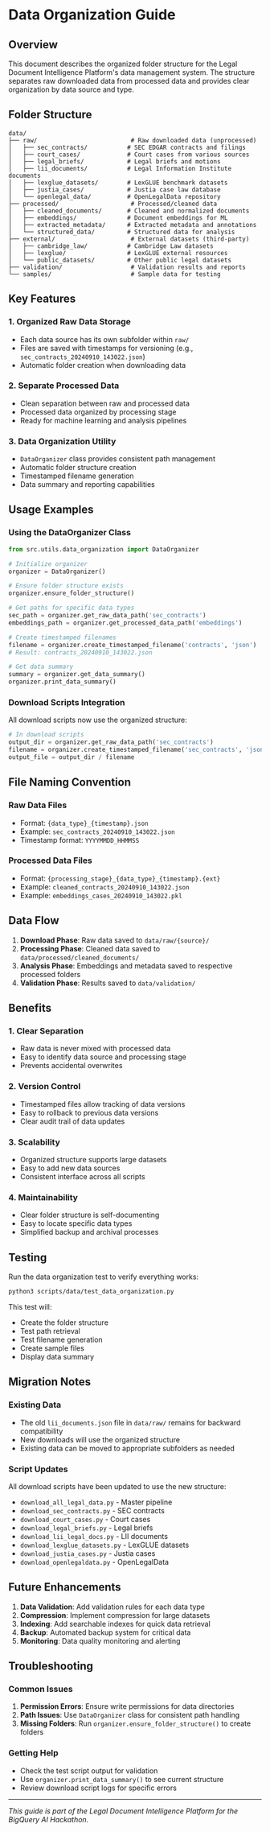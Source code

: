 # Data Organization Guide

## Overview

This document describes the organized folder structure for the Legal Document Intelligence Platform's data management system. The structure separates raw downloaded data from processed data and provides clear organization by data source and type.

## Folder Structure

```
data/
├── raw/                          # Raw downloaded data (unprocessed)
│   ├── sec_contracts/           # SEC EDGAR contracts and filings
│   ├── court_cases/             # Court cases from various sources
│   ├── legal_briefs/            # Legal briefs and motions
│   ├── lii_documents/           # Legal Information Institute documents
│   ├── lexglue_datasets/        # LexGLUE benchmark datasets
│   ├── justia_cases/            # Justia case law database
│   └── openlegal_data/          # OpenLegalData repository
├── processed/                    # Processed/cleaned data
│   ├── cleaned_documents/       # Cleaned and normalized documents
│   ├── embeddings/              # Document embeddings for ML
│   ├── extracted_metadata/      # Extracted metadata and annotations
│   └── structured_data/         # Structured data for analysis
├── external/                     # External datasets (third-party)
│   ├── cambridge_law/           # Cambridge Law datasets
│   ├── lexglue/                 # LexGLUE external resources
│   └── public_datasets/         # Other public legal datasets
├── validation/                   # Validation results and reports
└── samples/                      # Sample data for testing
```

## Key Features

### 1. **Organized Raw Data Storage**
- Each data source has its own subfolder within `raw/`
- Files are saved with timestamps for versioning (e.g., `sec_contracts_20240910_143022.json`)
- Automatic folder creation when downloading data

### 2. **Separate Processed Data**
- Clean separation between raw and processed data
- Processed data organized by processing stage
- Ready for machine learning and analysis pipelines

### 3. **Data Organization Utility**
- `DataOrganizer` class provides consistent path management
- Automatic folder structure creation
- Timestamped filename generation
- Data summary and reporting capabilities

## Usage Examples

### Using the DataOrganizer Class

```python
from src.utils.data_organization import DataOrganizer

# Initialize organizer
organizer = DataOrganizer()

# Ensure folder structure exists
organizer.ensure_folder_structure()

# Get paths for specific data types
sec_path = organizer.get_raw_data_path('sec_contracts')
embeddings_path = organizer.get_processed_data_path('embeddings')

# Create timestamped filenames
filename = organizer.create_timestamped_filename('contracts', 'json')
# Result: contracts_20240910_143022.json

# Get data summary
summary = organizer.get_data_summary()
organizer.print_data_summary()
```

### Download Scripts Integration

All download scripts now use the organized structure:

```python
# In download scripts
output_dir = organizer.get_raw_data_path('sec_contracts')
filename = organizer.create_timestamped_filename('sec_contracts', 'json')
output_file = output_dir / filename
```

## File Naming Convention

### Raw Data Files
- Format: `{data_type}_{timestamp}.json`
- Example: `sec_contracts_20240910_143022.json`
- Timestamp format: `YYYYMMDD_HHMMSS`

### Processed Data Files
- Format: `{processing_stage}_{data_type}_{timestamp}.{ext}`
- Example: `cleaned_contracts_20240910_143022.json`
- Example: `embeddings_cases_20240910_143022.pkl`

## Data Flow

1. **Download Phase**: Raw data saved to `data/raw/{source}/`
2. **Processing Phase**: Cleaned data saved to `data/processed/cleaned_documents/`
3. **Analysis Phase**: Embeddings and metadata saved to respective processed folders
4. **Validation Phase**: Results saved to `data/validation/`

## Benefits

### 1. **Clear Separation**
- Raw data is never mixed with processed data
- Easy to identify data source and processing stage
- Prevents accidental overwrites

### 2. **Version Control**
- Timestamped files allow tracking of data versions
- Easy to rollback to previous data versions
- Clear audit trail of data updates

### 3. **Scalability**
- Organized structure supports large datasets
- Easy to add new data sources
- Consistent interface across all scripts

### 4. **Maintainability**
- Clear folder structure is self-documenting
- Easy to locate specific data types
- Simplified backup and archival processes

## Testing

Run the data organization test to verify everything works:

```bash
python3 scripts/data/test_data_organization.py
```

This test will:
- Create the folder structure
- Test path retrieval
- Test filename generation
- Create sample files
- Display data summary

## Migration Notes

### Existing Data
- The old `lii_documents.json` file in `data/raw/` remains for backward compatibility
- New downloads will use the organized structure
- Existing data can be moved to appropriate subfolders as needed

### Script Updates
All download scripts have been updated to use the new structure:
- `download_all_legal_data.py` - Master pipeline
- `download_sec_contracts.py` - SEC contracts
- `download_court_cases.py` - Court cases
- `download_legal_briefs.py` - Legal briefs
- `download_lii_legal_docs.py` - LII documents
- `download_lexglue_datasets.py` - LexGLUE datasets
- `download_justia_cases.py` - Justia cases
- `download_openlegaldata.py` - OpenLegalData

## Future Enhancements

1. **Data Validation**: Add validation rules for each data type
2. **Compression**: Implement compression for large datasets
3. **Indexing**: Add searchable indexes for quick data retrieval
4. **Backup**: Automated backup system for critical data
5. **Monitoring**: Data quality monitoring and alerting

## Troubleshooting

### Common Issues

1. **Permission Errors**: Ensure write permissions for data directories
2. **Path Issues**: Use `DataOrganizer` class for consistent path handling
3. **Missing Folders**: Run `organizer.ensure_folder_structure()` to create folders

### Getting Help

- Check the test script output for validation
- Use `organizer.print_data_summary()` to see current structure
- Review download script logs for specific errors

---

*This guide is part of the Legal Document Intelligence Platform for the BigQuery AI Hackathon.*
